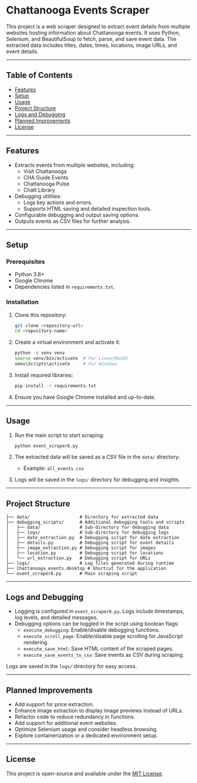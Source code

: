 # Chattanooga Events Scraper

This project is a web scraper designed to extract event details from multiple websites hosting information about Chattanooga events. It uses Python, Selenium, and BeautifulSoup to fetch, parse, and save event data. The extracted data includes titles, dates, times, locations, image URLs, and event details.

---

## Table of Contents

- [Features](#features)
- [Setup](#setup)
- [Usage](#usage)
- [Project Structure](#project-structure)
- [Logs and Debugging](#logs-and-debugging)
- [Planned Improvements](#planned-improvements)
- [License](#license)

---

## Features

- Extracts events from multiple websites, including:
  - Visit Chattanooga
  - CHA Guide Events
  - Chattanooga Pulse
  - Chatt Library
- Debugging utilities:
  - Logs key actions and errors.
  - Supports HTML saving and detailed inspection tools.
- Configurable debugging and output saving options.
- Outputs events as CSV files for further analysis.

---

## Setup

### Prerequisites

- Python 3.8+
- Google Chrome
- Dependencies listed in `requirements.txt`.

### Installation

1. Clone this repository:
   ```bash
   git clone <repository-url>
   cd <repository-name>
   ```
2. Create a virtual environment and activate it:
   ```bash
   python -m venv venv
   source venv/bin/activate  # For Linux/MacOS
   venv\Scripts\activate     # For Windows
   ```
3. Install required libraries:
   ```bash
   pip install -r requirements.txt
   ```

4. Ensure you have Google Chrome installed and up-to-date.

---

## Usage

1. Run the main script to start scraping:
   ```bash
   python event_scraper6.py
   ```

2. The extracted data will be saved as a CSV file in the `data/` directory:
   - Example: `all_events.csv`

3. Logs will be saved in the `logs/` directory for debugging and insights.

---

## Project Structure

```
├── data/                   # Directory for extracted data
├── debugging_scripts/      # Additional debugging tools and scripts
│   ├── data/               # Sub-directory for debugging data
│   ├── logs/               # Sub-directory for debugging logs
│   ├── date_extraction.py  # Debugging script for date extraction
│   ├── details.py          # Debugging script for event details
│   ├── image_extraction.py # Debugging script for images
│   ├── location.py         # Debugging script for locations
│   └── url_extraction.py   # Debugging script for URLs
├── logs/                   # Log files generated during runtime
├── Chattanooga_events.desktop # Shortcut for the application
└── event_scraper6.py       # Main scraping script
```

---

## Logs and Debugging

- Logging is configured in `event_scraper6.py`. Logs include timestamps, log levels, and detailed messages.
- Debugging options can be toggled in the script using boolean flags:
  - `execute_debugging`: Enable/disable debugging functions.
  - `execute_scroll_page`: Enable/disable page scrolling for JavaScript rendering.
  - `execute_save_html`: Save HTML content of the scraped pages.
  - `execute_save_events_to_csv`: Save events as CSV during scraping.

Logs are saved in the `logs/` directory for easy access.

---

## Planned Improvements

- Add support for price extraction.
- Enhance image extraction to display image previews instead of URLs.
- Refactor code to reduce redundancy in functions.
- Add support for additional event websites.
- Optimize Selenium usage and consider headless browsing.
- Explore containerization or a dedicated environment setup.

---

## License

This project is open-source and available under the [MIT License](LICENSE).

